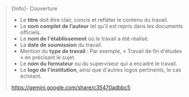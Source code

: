 >[!info]- Couverture
> 
> - Le **titre** doit être clair, concis et refléter le contenu du travail.
> - Le **nom complet de l’auteur** tel qu’il est repris dans les documents officiels.
> - Le **nom de l'établissement** où le travail a été réalisé.
> - La **date de soumission** du travail.
> - Mention du **type de travail** : Par exemple, « Travail de fin d'études » en précisant le sujet.
> - Le **nom du formateur** ou du superviseur qui a encadré le travail.
> - Le **logo de l'institution**, ainsi que d'autres logos pertinents, le cas échéant.
> 
> https://gemini.google.com/share/c35470adbbc5

